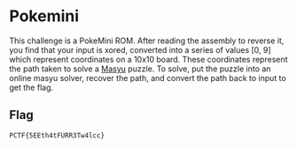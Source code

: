 # Pokemini

This challenge is a PokeMini ROM. After reading the assembly to reverse it, you find that your input is xored, converted into a series of values [0, 9] which represent coordinates on a 10x10 board. These coordinates represent the path taken to solve a [Masyu](https://en.wikipedia.org/wiki/Masyu) puzzle. To solve, put the puzzle into an online masyu solver, recover the path, and convert the path back to input to get the flag.

## Flag 

`PCTF{5EEth4tFURR3Tw4lcc}`
